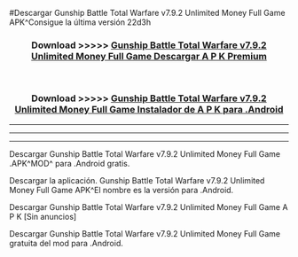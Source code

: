 #Descargar Gunship Battle Total Warfare v7.9.2 Unlimited Money Full Game  APK^Consigue la última versión 22d3h



<div align="center">
<h3>Download >>>>> <a href="https://es-sites.web.app/?es= Gunship Battle Total Warfare v7.9.2 Unlimited Money Full Game ">Gunship Battle Total Warfare v7.9.2 Unlimited Money Full Game  Descargar A P K Premium</a></h3><br>

<h3>Download >>>>> <a href="https://es-sites.web.app/?es= Gunship Battle Total Warfare v7.9.2 Unlimited Money Full Game ">Gunship Battle Total Warfare v7.9.2 Unlimited Money Full Game  Instalador de A P K para .Android</a></h3>
</div>


----------------------------------------------------------

----------------------------------------------------------

----------------------------------------------------------

Descargar Gunship Battle Total Warfare v7.9.2 Unlimited Money Full Game  .APK^MOD^ para .Android gratis.

Descargar la aplicación. Gunship Battle Total Warfare v7.9.2 Unlimited Money Full Game  APK^El nombre es la versión para .Android.

Descargar Gunship Battle Total Warfare v7.9.2 Unlimited Money Full Game  A P K [Sin anuncios]

Descargar Gunship Battle Total Warfare v7.9.2 Unlimited Money Full Game  gratuita del mod para .Android.